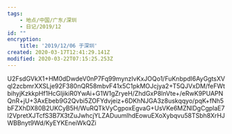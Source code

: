 ```yaml
---
tags:
    - 地点/中国/广东/深圳
    - 日记/2019/12
id: ""
encryption:
    title: '2019/12/06 于深圳'
created: 2020-03-17T12:41:29.141Z
modified: 2020-03-22T07:15:25.253Z
---
```

U2FsdGVkX1+HM0dDwdeV0nP7Fq99mynzIvKxJOQo1/FuKnbpdI6AyGgtsXVql2zcbmrXXSLje92F380nQR58mbvF41x5C1pkMOJcjya2+T5QJVxDM/feFWtbihyjKzkkpHf1HcGljikiR0YwAi+G1W1gZryeH/ZhdGxP8lnVte+/eRwK9PUAPNQnR+jU+3AxEbeb9G2Qvbi5ZOFYdvjeiz+6DKhNJGA3z8uskqqyo/pqK+fNh5bFZXhDX80B2UKCyB5H/WuRQTkVyCgpoxEgvaG+UsVKe6MZNlDgCgplaE7l2VpretXJTcfS3B7X3tZuJwhcjYLZADuumlhdEowuEXoXybqvu58TSbh8XrHJWBBnyt9Wd/KyEYKEneiWkQZi